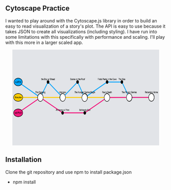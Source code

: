 ## Cytoscape Practice

I wanted to play around with the Cytoscape.js library in order to build an easy to read visualization of a story's plot.
The API is easy to use because it takes JSON to create all visualizations (including styling). I have run into some limitations with this specifically with performance and scaling. I'll play with this more in a larger scaled app.

<p align="center">
  <img width="460" height="300" src="screenshot.png">
</p>

## Installation

Clone the git repository and use npm to install package.json
* npm install

